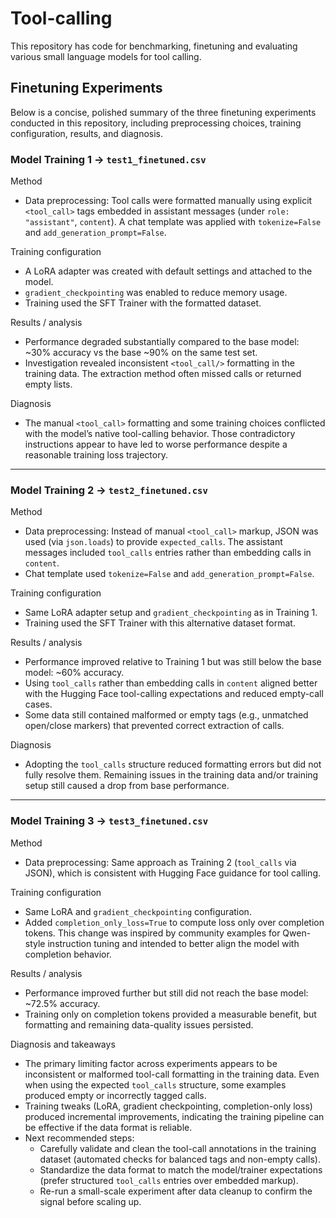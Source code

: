 # Tool-calling

This repository has code for benchmarking, finetuning and evaluating various small language models for tool calling.

## Finetuning Experiments

Below is a concise, polished summary of the three finetuning experiments conducted in this repository, including preprocessing choices, training configuration, results, and diagnosis.

### Model Training 1 → `test1_finetuned.csv`

Method

- Data preprocessing: Tool calls were formatted manually using explicit `<tool_call>` tags embedded in assistant messages (under `role: "assistant"`, `content`). A chat template was applied with `tokenize=False` and `add_generation_prompt=False`.

Training configuration

- A LoRA adapter was created with default settings and attached to the model.
- `gradient_checkpointing` was enabled to reduce memory usage.
- Training used the SFT Trainer with the formatted dataset.

Results / analysis

- Performance degraded substantially compared to the base model: ~30% accuracy vs the base ~90% on the same test set.
- Investigation revealed inconsistent `<tool_call/>` formatting in the training data. The extraction method often missed calls or returned empty lists.

Diagnosis

- The manual `<tool_call>` formatting and some training choices conflicted with the model’s native tool-calling behavior. Those contradictory instructions appear to have led to worse performance despite a reasonable training loss trajectory.

---

### Model Training 2 → `test2_finetuned.csv`

Method

- Data preprocessing: Instead of manual `<tool_call>` markup, JSON was used (via `json.loads`) to provide `expected_calls`. The assistant messages included `tool_calls` entries rather than embedding calls in `content`.
- Chat template used `tokenize=False` and `add_generation_prompt=False`.

Training configuration

- Same LoRA adapter setup and `gradient_checkpointing` as in Training 1.
- Training used the SFT Trainer with this alternative dataset format.

Results / analysis

- Performance improved relative to Training 1 but was still below the base model: ~60% accuracy.
- Using `tool_calls` rather than embedding calls in `content` aligned better with the Hugging Face tool-calling expectations and reduced empty-call cases.
- Some data still contained malformed or empty tags (e.g., unmatched open/close markers) that prevented correct extraction of calls.

Diagnosis

- Adopting the `tool_calls` structure reduced formatting errors but did not fully resolve them. Remaining issues in the training data and/or training setup still caused a drop from base performance.

---

### Model Training 3 → `test3_finetuned.csv`

Method

- Data preprocessing: Same approach as Training 2 (`tool_calls` via JSON), which is consistent with Hugging Face guidance for tool calling.

Training configuration

- Same LoRA and `gradient_checkpointing` configuration.
- Added `completion_only_loss=True` to compute loss only over completion tokens. This change was inspired by community examples for Qwen-style instruction tuning and intended to better align the model with completion behavior.

Results / analysis

- Performance improved further but still did not reach the base model: ~72.5% accuracy.
- Training only on completion tokens provided a measurable benefit, but formatting and remaining data-quality issues persisted.

Diagnosis and takeaways

- The primary limiting factor across experiments appears to be inconsistent or malformed tool-call formatting in the training data. Even when using the expected `tool_calls` structure, some examples produced empty or incorrectly tagged calls.
- Training tweaks (LoRA, gradient checkpointing, completion-only loss) produced incremental improvements, indicating the training pipeline can be effective if the data format is reliable.
- Next recommended steps:
  - Carefully validate and clean the tool-call annotations in the training dataset (automated checks for balanced tags and non-empty calls).
  - Standardize the data format to match the model/trainer expectations (prefer structured `tool_calls` entries over embedded markup).
  - Re-run a small-scale experiment after data cleanup to confirm the signal before scaling up.
